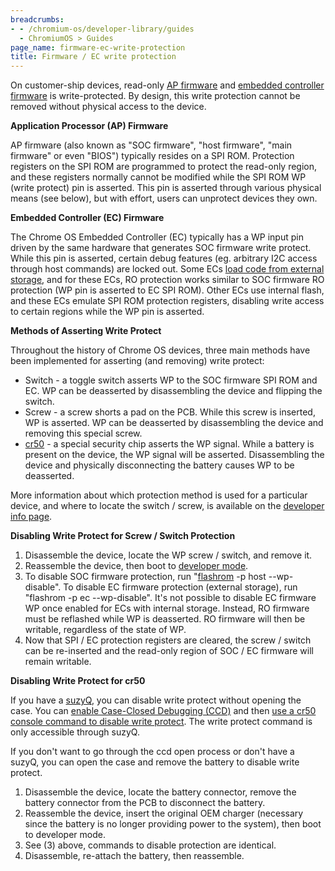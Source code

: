 ```yaml
---
breadcrumbs:
- - /chromium-os/developer-library/guides
  - ChromiumOS > Guides
page_name: firmware-ec-write-protection
title: Firmware / EC write protection
---
```


On customer-ship devices, read-only [AP
firmware](/chromium-os/developer-information-for-chrome-os-devices/custom-firmware)
and [embedded controller firmware](/chromium-os/ec-development) is
write-protected. By design, this write protection cannot be removed without
physical access to the device.

**Application Processor (AP) Firmware**

AP firmware (also known as "SOC firmware", "host firmware", "main firmware" or
even "BIOS") typically resides on a SPI ROM. Protection registers on the SPI ROM
are programmed to protect the read-only region, and these registers normally
cannot be modified while the SPI ROM WP (write protect) pin is asserted. This
pin is asserted through various physical means (see below), but with effort,
users can unprotect devices they own.

**Embedded Controller (EC) Firmware**

The Chrome OS Embedded Controller (EC) typically has a WP input pin driven by
the same hardware that generates SOC firmware write protect. While this pin is
asserted, certain debug features (eg. arbitrary I2C access through host
commands) are locked out. Some ECs [load code from external
storage](/chromium-os/ec-development/ec-image-geometry-spec), and for these ECs,
RO protection works similar to SOC firmware RO protection (WP pin is asserted to
EC SPI ROM). Other ECs use internal flash, and these ECs emulate SPI ROM
protection registers, disabling write access to certain regions while the WP pin
is asserted.

**Methods of Asserting Write Protect**

Throughout the history of Chrome OS devices, three main methods have been
implemented for asserting (and removing) write protect:

*   Switch - a toggle switch asserts WP to the SOC firmware SPI ROM and
            EC. WP can be deasserted by disassembling the device and flipping
            the switch.
*   Screw - a screw shorts a pad on the PCB. While this screw is
            inserted, WP is asserted. WP can be deasserted by disassembling the
            device and removing this special screw.
*   [cr50](https://chromium.googlesource.com/chromiumos/platform/ec/+/HEAD/board/cr50/)
            - a special security chip asserts the WP signal. While a battery is
            present on the device, the WP signal will be asserted. Disassembling
            the device and physically disconnecting the battery causes WP to be
            deasserted.

More information about which protection method is used for a particular device,
and where to locate the switch / screw, is available on the [developer info
page](/chromium-os/developer-information-for-chrome-os-devices).

**Disabling Write Protect for Screw / Switch Protection**

1.  Disassemble the device, locate the WP screw / switch, and remove it.
2.  Reassemble the device, then boot to [developer
            mode](/chromium-os/chromiumos-design-docs/developer-mode).
3.  To disable SOC firmware protection, run
            "[flashrom](/chromium-os/packages/cros-flashrom) -p host
            --wp-disable". To disable EC firmware protection (external storage),
            run "flashrom -p ec --wp-disable". It's not possible to disable EC
            firmware WP once enabled for ECs with internal storage. Instead, RO
            firmware must be reflashed while WP is deasserted. RO firmware will
            then be writable, regardless of the state of WP.
4.  Now that SPI / EC protection registers are cleared, the screw /
            switch can be re-inserted and the read-only region of SOC / EC
            firmware will remain writable.

**Disabling Write Protect for cr50**

If you have a
[suzyQ](https://chromium.googlesource.com/chromiumos/third_party/hdctools/+/HEAD/docs/ccd.md#suzyq-suzyqable),
you can disable write protect without opening the case. You can [enable
Case-Closed Debugging
(CCD)](https://chromium.googlesource.com/chromiumos/platform/ec/+/HEAD/docs/case_closed_debugging_cr50.md#ccd-setup)
and then [use a cr50 console command to disable write
protect](https://chromium.googlesource.com/chromiumos/platform/ec/+/HEAD/docs/case_closed_debugging_cr50.md#wp-control).
The write protect command is only accessible through suzyQ.

If you don't want to go through the ccd open process or don't have a suzyQ, you
can open the case and remove the battery to disable write protect.

1.  Disassemble the device, locate the battery connector, remove the
            battery connector from the PCB to disconnect the battery.
2.  Reassemble the device, insert the original OEM charger (necessary
            since the battery is no longer providing power to the system), then
            boot to developer mode.
3.  See (3) above, commands to disable protection are identical.
4.  Disassemble, re-attach the battery, then reassemble.
